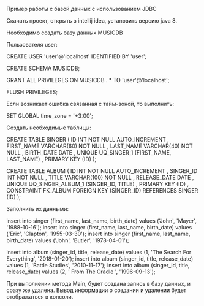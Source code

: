 Пример работы с базой данных с использованием JDBC 

Скачать проект, открыть в intellij idea, установить версию java 8.


Необходимо создать базу данных MUSICDB

Пользователя user:

CREATE USER 'user'@'localhost' IDENTIFIED BY 'user';

CREATE SCHEMA MUSICDB;

GRANT ALL PRIVILEGES ON MUSICDB . * TO 'user'@'localhost';

FLUSH PRIVILEGES;

Если возникает ошибка связанная с тайм-зоной, то выполнить:

SET GLOBAL time_zone = '+3:00';

Создать необходимые таблицы:

CREATE TABLE SINGER (
       ID INT NOT NULL AUTO_INCREMENT
     , FIRST_NAME VARCHAR(60) NOT NULL
     , LAST_NAME VARCHAR(40) NOT NULL
     , BIRTH_DATE DATE
     , UNIQUE UQ_SINGER_1 (FIRST_NAME, LAST_NAME)
     , PRIMARY KEY (ID)
);

CREATE TABLE ALBUM (
       ID INT NOT NULL AUTO_INCREMENT
     , SINGER_ID INT NOT NULL
     , TITLE VARCHAR(100) NOT NULL
     , RELEASE_DATE DATE
     , UNIQUE UQ_SINGER_ALBUM_1 (SINGER_ID, TITLE)
     , PRIMARY KEY (ID)
     , CONSTRAINT FK_ALBUM FOREIGN KEY (SINGER_ID)
                  REFERENCES SINGER (ID)
);

Заполнить их данными:

insert into singer (first_name, last_name, birth_date) values ('John', 'Mayer', '1988-10-16');
insert into singer (first_name, last_name, birth_date) values ('Eric', 'Clapton', '1955-03-30');
insert into singer (first_name, last_name, birth_date) values ('John', 'Butler', '1978-04-01');

insert into album (singer_id, title, release_date) values (1, 'The Search For Everything', '2018-01-20');
insert into album (singer_id, title, release_date) values (1, 'Battle Studies', '2010-11-17');
insert into album (singer_id, title, release_date) values (2, ' From The Cradle ', '1996-09-13');

При выполнении метода Main, будет создана запись в базу данных, и сразу же удалена.
Вывод информации о создании и удалении будет отображаться в консоли.